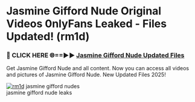 # Jasmine Gifford Nude Original Videos 0nlyFans Leaked - Files Updated! (rm1d)

<h3>🔴 CLICK HERE 🌐==►► <a href="https://tinyurl.com/yrmya6cz" rel="nofollow">Jasmine Gifford Nude Updated Files</a></h3>

Get Jasmine Gifford Nude and all content. Now you can access all videos and pictures of Jasmine Gifford Nude. New Updated Files 2025!

[![rm1d](https://i.imgur.com/FMdXYCs.gif)](https://tinyurl.com/yrmya6cz)
jasmine gifford nudes<br>
jasmine gifford nude leaks